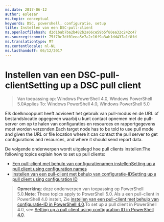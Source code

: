 ```yaml
---
ms.date: 2017-06-12
author: eslesar
ms.topic: conceptual
keywords: DSC, powershell, configuratie, setup
title: Instellen van een DSC-pull-client
ms.openlocfilehash: d2d1bab7ba2b482b2a66ce59b5f80ea32c242c47
ms.sourcegitcommit: 75f70c7df01eea5e7a2c16f9a3ab1dd437a1f8fd
ms.translationtype: MT
ms.contentlocale: nl-NL
ms.lasthandoff: 06/12/2017
---
```

# <a name="setting-up-a-dsc-pull-client"></a><span data-ttu-id="3ab6e-103">Instellen van een DSC-pull-client</span><span class="sxs-lookup"><span data-stu-id="3ab6e-103">Setting up a DSC pull client</span></span>

> <span data-ttu-id="3ab6e-104">Van toepassing op: Windows PowerShell 4.0, Windows PowerShell 5.0</span><span class="sxs-lookup"><span data-stu-id="3ab6e-104">Applies To: Windows PowerShell 4.0, Windows PowerShell 5.0</span></span>

<span data-ttu-id="3ab6e-105">Elk doelknooppunt heeft adviseert het gebruik van pull-modus en de URL of bestandslocatie opgegeven waarbij u kunt contact opnemen met de pull-server om op te halen van configuraties en resources en rapportgegevens moet worden verzonden.</span><span class="sxs-lookup"><span data-stu-id="3ab6e-105">Each target node has to be told to use pull mode and given the URL or file location where it can contact the pull server to get configurations and resources, and where it should send report data.</span></span>


<span data-ttu-id="3ab6e-106">De volgende onderwerpen wordt uitgelegd hoe pull clients instellen:</span><span class="sxs-lookup"><span data-stu-id="3ab6e-106">The following topics explain how to set up pull clients:</span></span>

* [<span data-ttu-id="3ab6e-107">Een pull-client met behulp van configuratienamen instellen</span><span class="sxs-lookup"><span data-stu-id="3ab6e-107">Setting up a pull client using configuration names</span></span>](pullClientConfigNames.md)
* [<span data-ttu-id="3ab6e-108">Instellen van een pull-client met behulp van configuratie-ID</span><span class="sxs-lookup"><span data-stu-id="3ab6e-108">Setting up a pull client using configuration ID</span></span>](pullClientConfigID.md)

> <span data-ttu-id="3ab6e-109">**Opmerking**: deze onderwerpen van toepassing op PowerShell 5.0.</span><span class="sxs-lookup"><span data-stu-id="3ab6e-109">**Note**: These topics apply to PowerShell 5.0.</span></span> <span data-ttu-id="3ab6e-110">Als u een pull-client in PowerShell 4.0 instelt, Zie [instellen van een pull-client met behulp van configuratie-ID in PowerShell 4.0](pullClientConfigID4.md).</span><span class="sxs-lookup"><span data-stu-id="3ab6e-110">To set up a pull client in PowerShell 4.0, see [Setting up a pull client using configuration ID in PowerShell 4.0](pullClientConfigID4.md).</span></span>

